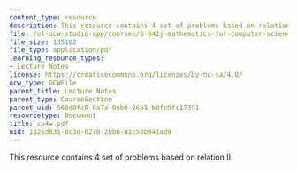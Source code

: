 ```yaml
---
content_type: resource
description: This resource contains 4 set of problems based on relation II.
file: /ol-ocw-studio-app/courses/6-042j-mathematics-for-computer-science-fall-2005/1321d8318c3d62702bb6d1c50b041ad9_cp4w.pdf
file_size: 135102
file_type: application/pdf
learning_resource_types:
- Lecture Notes
license: https://creativecommons.org/licenses/by-nc-sa/4.0/
ocw_type: OCWFile
parent_title: Lecture Notes
parent_type: CourseSection
parent_uid: 560d0fc0-0a7a-0ab0-26b1-b8fe9fc17391
resourcetype: Document
title: cp4w.pdf
uid: 1321d831-8c3d-6270-2bb6-d1c50b041ad9
---
```

This resource contains 4 set of problems based on relation II.